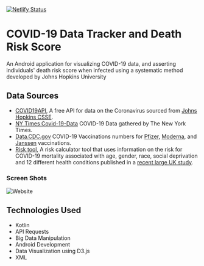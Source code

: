 [![Netlify Status](https://api.netlify.com/api/v1/badges/7ee9492b-0611-4411-9898-b948a4e30812/deploy-status)](https://app.netlify.com/sites/carlospicasso/deploys)
# COVID-19 Data Tracker and Death Risk Score

An Android application for visualizing COVID-19 data, and asserting individuals' death risk score when infected using a systematic method developed by Johns Hopkins University

## Data Sources

* [COVID19API](https://covid19api.com/), A free API for data on the Coronavirus sourced from [Johns Hopkins CSSE](https://github.com/CSSEGISandData/COVID-19).
* [NY Times Covid-19-Data](https://github.com/nytimes/covid-19-data) COVID-19 Data gathered by The New York Times.
* [Data.CDC.gov](https://data.cdc.gov/) COVID-19 Vaccinations numbers for [Pfizer](https://data.cdc.gov/Vaccinations/COVID-19-Vaccine-Distribution-Allocations-by-Juris/saz5-9hgg), [Moderna](https://data.cdc.gov/Vaccinations/COVID-19-Vaccine-Distribution-Allocations-by-Juris/b7pe-5nws), and [Janssen](https://data.cdc.gov/Vaccinations/COVID-19-Vaccine-Distribution-Allocations-by-Juris/w9zu-fywh) vaccinations. 
* [Risk tool](https://covid19risktools.com:8443/riskcalculator), A risk calculator tool that uses information on the risk for COVID-19 mortality associated with age, gender, race, social deprivation and 12 different health conditions published in a [recent large UK study](https://www.nature.com/articles/s41586-020-2521-4).

### Screen Shots

![Website](1.png)

## Technologies Used

* Kotlin
* API Requests
* Big Data Manipulation
* Android Development
* Data Visualization using D3.js
* XML
